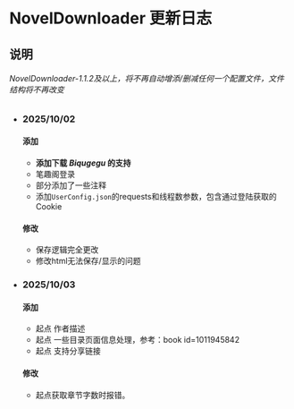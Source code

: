 # NovelDownloader 更新日志
## 说明
###### NovelDownloader-1.1.2及以上，将不再自动增添/删减任何一个配置文件，文件结构将不再改变
- ### 2025/10/02
  #### 添加
    - **添加下载 *Biqugegu* 的支持**
    - 笔趣阁登录
    - 部分添加了一些注释
    - 添加`UserConfig.json`的requests和线程数参数，包含通过登陆获取的Cookie
  #### 修改
    - 保存逻辑完全更改
    - 修改html无法保存/显示的问题
- ### 2025/10/03
  #### 添加
    - 起点 作者描述 
    - 起点 一些目录页面信息处理，参考：book id=1011945842
    - 起点 支持分享链接
  #### 修改
    - 起点获取章节字数时报错。
